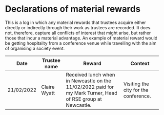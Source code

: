 # Declarations of material rewards

This is a log in which any material rewards that trustees acquire either directly or
indirectly through their work as trustees are recorded. It does not, therefore,
capture all conflicts of interest that might arise, but rather those that incur
a material advantage. An example of material reward would be getting hospitality from a
conference venue while travelling with the aim of organising a society event.


| Date | Trustee name | Reward | Context |
|-----|------------|----------------|----------------------|
| 21/02/2022 | Claire Wyatt | Received lunch when in Newcastle on the 11/02/2022 paid for my Mark Turner, Head of RSE group at Newcastle. | Visiting the city for the conference. |
